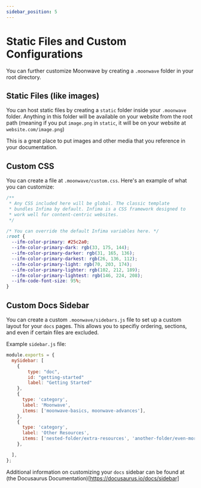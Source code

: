 ```yaml
---
sidebar_position: 5
---
```


# Static Files and Custom Configurations

You can further customize Moonwave by creating a `.moonwave` folder in your root directory.

## Static Files (like images)

You can host static files by creating a `static` folder inside your `.moonwave` folder. Anything in this folder will be available on your website from the root path (meaning if you put `image.png` in `static`, it will be on your website at `website.com/image.png`)

This is a great place to put images and other media that you reference in your documentation.

## Custom CSS

You can create a file at `.moonwave/custom.css`. Here's an example of what you can customize:

```css
/**
 * Any CSS included here will be global. The classic template
 * bundles Infima by default. Infima is a CSS framework designed to
 * work well for content-centric websites.
 */

/* You can override the default Infima variables here. */
:root {
  --ifm-color-primary: #25c2a0;
  --ifm-color-primary-dark: rgb(33, 175, 144);
  --ifm-color-primary-darker: rgb(31, 165, 136);
  --ifm-color-primary-darkest: rgb(26, 136, 112);
  --ifm-color-primary-light: rgb(70, 203, 174);
  --ifm-color-primary-lighter: rgb(102, 212, 189);
  --ifm-color-primary-lightest: rgb(146, 224, 208);
  --ifm-code-font-size: 95%;
}
```

## Custom Docs Sidebar

You can create a custom `.moonwave/sidebars.js` file to set up a custom layout for your `docs` pages. This allows you to specifiy ordering, sections, and even if certain files are excluded.

Example `sidebar.js` file:

```js
module.exports = {
  mySidebar: [
    {
        type: "doc",
        id: "getting-started"
        label: "Getting Started"
    },
    {
      type: 'category',
      label: 'Moonwave',
      items: ['moonwave-basics, moonwave-advances'],
    },
    {
      type: 'category',
      label: 'Other Resources',
      items: ['nested-folder/extra-resources', 'another-folder/even-more-resources'],
    },

  ],
};
```

Additional information on customizing your `docs` sidebar can be found at (the Docusaurus Documentation)[https://docusaurus.io/docs/sidebar]
